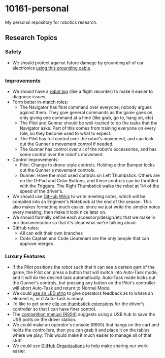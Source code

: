 # 10161-personal
My personal repository for robotics research.

## Research Topics
### Safety
* We should protect against future damage by grounding all of our electronics [using this grounding cable](https://github.com/FIRST-Tech-Challenge/ftcdocs/blob/main/docs/source/hardware_and_software_configuration/configuring/managing_esd/managing-esd.rst#step-4-ground-electronics-to-metal-frame-with-an-approved-cable).

### Improvements
* We should have a [robot log](https://github.com/FIRST-Tech-Challenge/FtcRobotController/wiki/Datalogging) (like a flight recorder) to make it easier to diagnose issues.
* Form better in-match roles:
  * The Navigator has final command over everyone; nobody argues against them. They give general commands as the game goes on, only giving one command at a time (like grab, go to, hang on, etc)
  * The Pilot and Gunner should be well-trained to do the tasks that the Navigator asks. Part of this comes from training everyone on every role, so they become used to what to expect.
  * The Pilot has full control over the robot's movement, and can lock out the Gunner's movement control if needed.
  * The Gunner has control over all of the robot's accessories, and has some control over the robot's movement.
* Control improvements:
  * Pilot: Change to drone-style controls. Holding either Bumper locks out the Gunner's movement controls.
  * Gunner: Have the most used controls on Left Thumbstick. Others are on the D-Pad and Color Buttons, and those controls can be throttled with the Triggers. The Right Thumbstick walks the robot at 1/4 of the speed of the driver's.
* We should use [GitHub Wikis](https://docs.github.com/en/communities/documenting-your-project-with-wikis/about-wikis) to write meeting notes, which will be compiled into an Engineer's Notebook at the end of the season. This also makes formatting much easier, since we just write the simpler notes every meeting, then make it look nice later on.
* We should formally define each accessory/design/etc that we make in our documentation so that it's clear what we're talking about.
* GitHub rules:
    * All can edit their own branches
    * Code Captain and Code Lieutenant are the only people that can approve merges

### Luxury Features
* If the Pilot positions the robot such that it can see a certain part of the game, the Pilot can press a button that will switch into Auto-Task mode, and it will do the desired task automatically. Auto-Task mode locks out the Gunner's controls, but pressing any button on the Pilot's controller will abort Auto-Task and return to Normal Mode.
* We could [use an LED strip](https://github.com/FIRST-Tech-Challenge/FtcRobotController/blob/master/FtcRobotController/src/main/java/org/firstinspires/ftc/robotcontroller/external/samples/ConceptLEDStick.java) to give operators feedback as to where an element is, or if Auto-Task is ready.
* I'd like to get some [clip-on thumbstick extensions](https://www.thingiverse.com/thing:4615344) for the driver's controller so that I can have finer control.
* The [competition manual (R904)](https://ftc-resources.firstinspires.org/file/ftc/game/manual) suggests using a USB hub to save the USB ports on the driver station.
* We could make an operator's console (R905) that hangs on the cart and holds the controllers, then you can grab it and place it on the tables where we play: This would make it much easier to manage all of that stuff.
* We could use [GitHub Organizations](https://docs.github.com/en/organizations/collaborating-with-groups-in-organizations/about-organizations) to help make sharing our work easier.
